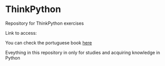 # ThinkPython
Repository for ThinkPython exercises

Link to access:

You can check the portuguese book [here](https://penseallen.github.io/PensePython2e/)

Eveything in this repository in only for studies and acquiring knowledge in Python